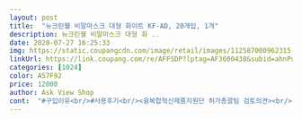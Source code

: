 ```yaml
---
layout: post 
title:  "뉴크린웰 비말마스크 대형 화이트 KF-AD, 20개입, 1개" 
description: 뉴크린웰 비말마스크 대형 화 ..
date: 2020-07-27 16:25:33 
img: https://static.coupangcdn.com/image/retail/images/112587000962315-1afe7f2b-f5e2-4223-99d8-766255b7505d.jpg 
linkUrl: https://link.coupang.com/re/AFFSDP?lptag=AF3600438&subid=ahnPublicAsk&pageKey=1772333984&itemId=3017787913&vendorItemId=71005954127&traceid=V0-113-fb7653a8ffbe7320 
categories: [1024] 
color: A57F92 
price: 12000 
author: Ask View Shop 
cont:  "#구입이유<br/>#사용후기<br/><융복합혁신제품지원단 허가총괄팀 검토의견><br/><의약외품정책과 검토의견><br/>(+7월22일 식약처 답변 추가합니다!!!)<br/>(비말마스크 구매tip<br/> - )<br/>(수정<br/> -마스크 물샘현상 크린웰 본사문의건)<br/>가격<br/> - 장당 600원 20매인데요 입체 마스크가 아닌 평판<br/>성능<br/> - 오자마자 잠깐 착용해 본거라 성능은 어떤지 아직<br/>재질,형태<br/> - 평판이지만 방패형이라 해서 모양이 조금 더<br/>구매가격<br/> -12000(한매당 600원)<br/>구매일자<br/> -7/8  1451<br/><br/> - 수거한 평판형 제품은 모두 적합하였고, 접이형 제품 일부(2개사 3개품목)가 부적합한 것으로 확인되었음을 알려드리며, 상세 내용은 첨부해 드리는 보도자료를 참고하시기 바랍니다.<br/><br/><br/> -<br/><br/> -<br/> -<br/> -<br/> -+7월 18일 내용추가+<br/><br/> -<br/> -<br/> -<br/> -+7월22일 식약처 답변 추가!!+<br/> -<br/> -<br/> -<br/><br/> -<br/> -+7월 13일 내용추가+<br/><br/> -<br/> -+추추가!!!!<br/><br/> -지금까지 웰스 비말 한번 풀리고  크리넥스 소형 비말<br/>1) 또한 효과적인 비말차단을 위하여 세탁하여 사용하거나 재사용하지 않도록 안내하고 있으며, 의약외품 마스크의 경우 사용시간에 대한 일반적인 기준은 마련되어 있지 않으나 마스크가 변형되었거나 오염된 경우에는 허가된 마스크의 성능을 보장할 수 없어 재사용하지 않도록 하고 있습니다.<br/><br/>1) 이번 수거·검사는 당시 시중에 유통 중인 접이형(25개사 40개 제품)과 평판형(10개사 16개 제품) 등의 모든 제품을 대상으로 액체저항성 시험을 실시하였으며,<br/>20개 12000원이면 한장에 600원인데 500원인 제품이 지금 물이 샌다고 회수조치 된다하니 100원 비싼게 저에게는 큰 문제가 되지 않더라구요.<br/><br/>251분에 결제했어요.<br/><br/>30분정도 사용한 마스크 물샘 시험해 보니 물이 새구요 사용하지 않은 마스크는 물이 새지 않았습니다<br/>KF마스크를 검색하던 중 로켓배송에서 구하기 어렵다는 KF<br/> -AD 마스크 재고가 떠있는것을 발견하고 충동구매함.<br/><br/>가격<br/>개별 포장 아닌 벌크인데 가격대가 조금 높은 측면이<br/>개인적인 호불호가 모두 다 다르니 참고만 하시길<br/>검색창에 인기 검색어로 올라온 뒤로도 새고하면 재고<br/>검색해보니 다른 비말마스크도 사용 후에는 물새는 현상이 있나봅니다.<br/><br/>게 더 좋을듯 해요 그래도 크린웰 제품 만족하시는<br/>겨우겨우 클릭해서 마스크 건졌는데 배송중이 뜰때까지는 혹시나 취소될까봐.<br/>.<br/> 엄청 조마조마했네요ㅠㅠㅠ<br/>구매에 조금이라도 도움이 되셨음 해요^^<br/>그래도 kf94나 kf80보다는 숨쉬기는 훨씬 낫겠죠<br/>그래도 웰스 말고도 몇개 마스크가 계속 시끄러우<br/>그래도 저는 불량 유무 확실히 해달라고 물 새는 제 마스크 크린웰 쪽에 택배로 보내서 검사해 보시라고<br/>그래서 고객센터 통해 크린웰 본사 직원과 통화 통해 웰스 비말 사태 이후 크린웰 제품도 식약청에서<br/>그래서 조만간 풀리지 않을까 기대해 봅니다<br/>그럼 주관적 평가 조금 해 볼게요<br/>그렇지만 박스에 디자인 특허를 받았다는 말처럼 조금은 특이하게 생기긴했어요.<br/>.<br/><br/>그렇지만 제가 얼굴이 작은편인데 거의 딱 맞네요<br/>그리고 입밑에까지 늘리면 주름이 이상하게<br/>깨끗한 나라 비말 마스크까지<br/>나.<br/> 식약처는 시중에 판매되고 있는 비말차단용 마스크(35개사 56개 제품)에 대하여 수거·검사를 실시한 결과를 `20.<br/>7.<br/>9.<br/>자 보도자료를 통해 배포한 바 있습니다.<br/><br/>나와 재검사후 문제 없다고 확인 받았다는 담당자의 친절한 설명과 응대 들었습니다<br/>나중에 새 마스크로 다시 실험해봐야겠어요<br/>는지 보시구요 요즘은 물량을 마니 풀어서 그런지<br/>니 방수효과 있는지 새지는 않는지<br/>다른 곳이면 배송비 포함 뭐 구하기 어려우니 그럴수<br/>다른 재질로 되어 있어 만족스러워요<br/>다른분들 보니 대략 11시부터 오후4시 정도까지 꾸준히 풀린거 같아요<br/>다만 저는 다른 제품(뉴네어랑 알파, 그리고 닥퓨) 여러시간 쓰고도 물 부어보니 새지 않더라구요  제가 시험해 본 크린웰 제품 한장의 문제일 수도 있겠지만... <br/><br/>닥퓨 평판 장당 배송비 포함500원이었구요<br/>더 신경써서 만들었겠죠<br/>되었다가  존재하지<br/>두께감<br/>두께는 덴탈보다는 얇아보이지만 면은 좀 뻑뻑하면서 거친 느낌이긴해요<br/>두번 사용 후 kf94와 kf80와는 다르게 왜 바로 물이 새는지에 대해 저뿐만 아니라 다른 분들도 궁금할 것 같아서<br/>디자인<br/>마스크 박음질이 밀려서 그런지 살짝 쭈글쭈글 우는 부분이 보였다.<br/><br/>마스크 좋아요!!<br/>마스크끈을 고정하는 부분에 녹은 돌기가 그대로 남아 굳어 날카롭게 붙어 있다.<br/> 다행히 얼굴이 닿는 부분은 마감이 잘되어 있어 사용상에는 문제가 없었다.<br/><br/>마스크에 2중이면 조금 가격은 불만족스럽습니다<br/>마침 오늘 하나 더 건졌는데 환불할지 말지<br/>모두들 코로나 조심하세요♡<br/>문제로 전량 회수 조치 들어간 거 보면 크린웰은<br/>물샘 현상 실험 방법에 따라 결과가 달라질 수 있다고 하던데요<br/>민원 답변에 시간이 걸리겠지만 답변해주시면 여기 올릴께요!!<br/>바로 물이 새는지, 비말차단을 위한 비말마스크 최대 사용 시간 등 물어보았습니다.<br/><br/>보내드렸습니다  추후 결과는 연락 올지는 잘 모르겠지만 식약청에서 문제 없다고 했으니 별 신경안쓰겠죠<br/>보실 수 있을거에요<br/>분들도 많을테니 참조만 하시길^^<br/>비록 저 스스로 비말마스크에 대해 궁금하고 답답해서 식약처에 민원을 넣었지만, 함께 공유해서 많은분들이 제 후기를 통해 저처럼 궁금했던 점에 해결이 되셨으면 좋겠습니다)<br/>비말 마스크가  KF에 비해 호흡이 편하고 장시간 사용하기에 더 좋아서 그런지 요즘은 비말 마스크 구하기가 어렵다는데<br/>비말 필요하신 분들은 중간 중간 검색해서 올라오는거 있<br/>비말마스크이지만 일반 덴탈마스크처럼 생겼어요<br/>상품 목록에 올라왔다가 지금은 검색이 안되는데요<br/>상품평에서 어떤 분이 물 샌다고 해서 저도 2일 사용 후 버리기 전에 물을 담아보았는데... <br/>.<br/><br/>새 마스크는 물이 안새고, 사용하던 마스크는 물이 샌다는 말이 있네요<br/>성능과 품질면에서는 식약처에서 인증한 제품이니 두말할필요가 없고 육안으로 봐도 좋아 보인다.<br/><br/>솔직하고 개인적인 상품평을 써본다.<br/><br/>식약처에서 인증된 비말방지마스크가 당연히 여러면에서 더 좋겠지 하는 기대와 설레임?을 가지고 착용해 보았으나<br/>실험한번 해 볼라구요<br/>아니 물이 새면 효과 없지 않나... <br/>ㅠㅠㅠㅠ<br/>아래쪽이 둥근 느낌인데 이게 좋은게 일반 덴탈보다 턱에 딱 알맞는 느낌이라 좋아요!<br/>아무튼 급하게 공장을 돌리고 있구나 하는 생각이 드는 부분이었다.<br/><br/>아무튼 이 시국에 고생하시는 크린웰 직원분들을 생각해서 좋은 상품평을 쓰고 싶은 마음이 간절하지만... <br/>.<br/><br/>아무튼 참조하시길... <br/><br/>않는 상품으로 아예 검색이 안되었는데 풀렸어요<br/>어제 검색어 창에 한시 좀 넘어서 우연히 떠 있길래 들어가서 새고하니 상품 풀리는 중이었구 그래서 장바구니 넣어서<br/>얼굴이 작은 여성은 기존 일반일회용마스크에 비해 입에 가까이 붙고 숨쉬기가 더 힘들고 답답함을 느꼈다.<br/><br/>얼굴이 큰 남성에게는 더 작아서 손으로 입을 막은듯한 밀착도와 답답함에 짜증이 올라왔다.<br/> ㅎㅎ^^;;<br/>여자분들한테는 잘 맞을거 같긴하네요<br/>왜 kf94또는 kf80과는 다르게 kf<br/> -ad는 몇번의 사용으로<br/>요즘 계속 비말 사용중이라 마니 필요한테 감사할 뿐이죠<br/>요즘 급하게 공장을 돌리시는지 컷팅된 조각이 정리되지 못하고 마스크에 붙어있었다.<br/><br/>웰스도 입체 2중인데 장당 583원<br/>이 구하기 어려운것을 운좋게도 잘 샀구나 잘했어^^;;라고<br/>이 제품이 액체저항성 실험을 거친 제품인지,<br/>이거 어쩌지... <br/>?ㅋㅋㅋㅋㅋ;;;<br/>이것은 KF<br/> -AD 기준을 맞추기 위해 성능과 품질을 규격에 맞춰서 만들어 비말차단기준을 충족했기 때문일 것이다.<br/><br/>이쁘지 않을까 내심 기대했는데 남자한테는<br/>입 닿는 부분은 약간 면 재질 같아 더 좋아요<br/>있네요<br/>있다 하더라도 쿠팡이니 기대치가 좀 더 높은걸까요<br/>잘 모르겠네요 요즘 웰스도 비말차단 마스크 누수<br/>재질은 비말차단 목적이라 그런지 앞면과 뒷면이<br/>저는 100원정도 더 주고 700원대 입체비말을 사는<br/>저는 전체적으로 다 좋아요 비록 하나씩 포장된게 아니지만, 항상 집에서 쓰고 나가니깐 굳이 그렇게 포장되지 않아도 저는 만족합니다.<br/><br/>저도 비말 이래저래 모아 놓은게 있어 크린웰은 어떤지 비교해 보고 시퍼 구매해 봤어요<br/>제가 본 바로는 건영 비말50매랑 크리넥스 비말 대형<br/>제품은 기대치에는 못미치는 거 같아요<br/>지극히 개인적으로 솔직히 실망이었다.<br/><br/>진짜 물이 새네요????????<br/>착용사이즈는 얼굴이 작은 여성, 얼굴이 큰 남성 둘다에게 작았다.<br/><br/>참 고민이네요ㅠㅠㅜㅜㅜ<br/>총평<br/> - 아쉽네요 제가 입체 비말을 먼저 써서 그런지 크린웰<br/>총평<br/>충동구매후 재고가 사라져 잘 샀구나 스스로 합리화함.<br/><br/>쿠팡에서 웰킵스 다음으로 크린웰 풀기 시작했네요<br/>쿠팡에서 일반 일회용마스크를 구매해서 편하게 잘 사용하고 있었다.<br/> 중국산이긴 하지만 CE인증도 받고, KC인증도 받고한 마스크를 만족하며 사용했다.<br/><br/>크린웰 제품과 크리넥스 소형도 얼마전 잠깐 상품 등록<br/>턱 부분이 좁아져 오히려 약간 불편한 느낌이에요<br/>펴지면서 형태가 잘 잡히지 않네요<br/>평소에 더울때나 컨디션 안 좋을때 마스크쓰면 호흡곤란이 올때가 가끔 있는데 이 마스크는 숨쉬기도 좋구요.<br/> 그런데 제가 얼굴이 작은편인데도 딱 맞는 사이즈라 얼굴이 큰 성인 남성에게는 조금 작을수도 있을 것 같습니다.<br/> 가로로 조금 짧아요... <br/><br/>하지만 요즘 비말마스크가 하늘의 별따기라 그것 또한 어쩔수 없죠! 때 탈때까지 쓰고 바꾸거나 버릴 생각입니다ㅠㅠ<br/>하지만... <br/>.<br/><br/>한번 풀린게 전부 같은데요<br/>휴린도 입체 3중인데 장당 625원 정도<br/>" 
---
```

